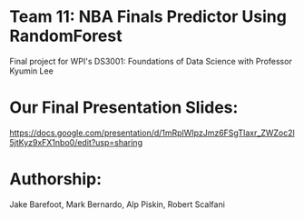 # Team 11: NBA Finals Predictor Using RandomForest
Final project for WPI's DS3001: Foundations of Data Science with Professor Kyumin Lee

# Our Final Presentation Slides: 
https://docs.google.com/presentation/d/1mRplWIpzJmz6FSgTIaxr_ZWZoc2l5jtKyz9xFX1nbo0/edit?usp=sharing

# Authorship:

Jake Barefoot, Mark Bernardo, Alp Piskin, Robert Scalfani
